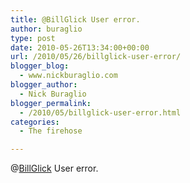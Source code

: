 ```yaml
---
title: @BillGlick User error.
author: buraglio
type: post
date: 2010-05-26T13:34:00+00:00
url: /2010/05/26/billglick-user-error/
blogger_blog:
  - www.nickburaglio.com
blogger_author:
  - Nick Buraglio
blogger_permalink:
  - /2010/05/billglick-user-error.html
categories:
  - The firehose

---
```

@[BillGlick][1] User error.

 [1]: http://twitter.com/BillGlick